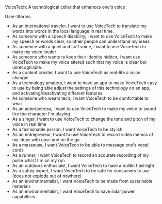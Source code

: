 VoiceTech: A technological collar that enhances one's voice

User-Stories:
- As an international traveler, I want to use VoiceTech to translate my words into words in the local language in real time.
- As someone with a speech disability, I want to use VoiceTech to make my speech or words clear, so other people can understand my ideas.
- As someone with a quiet and soft voice, I want to use VoiceTech to make my voice louder
- As someone who wants to keep their identity hidden, I want use VoiceTech to make my voice altered such that my voice is clear but unrecogniable.
- As a content creater, I want to use VoiceTech as real-life a voice changer
- As a technology amateur, I want to have an app to make VoiceTech easy to use by being able adjust the settings of this technology on an app, and activating/deactivating different features.
- As someone who wears tech, I want VoiceTech to be comfortable to wear
- As an actor/actress, I want to use VoiceTech to make my voice to sound like the character I'm playing
- As a singer, I want to use VoiceTech to change the tone and pitch of my voice in real time
- As a fashionable person, I want VoiceTech to be stylish
- As an entrepreneur, I want to use VoiceTech to record video memos of my ideas with ease and on the go
- As a masseuse, I want VoiceTech to be able to message one's vocal cords
- As a runner, I want VoiceTech to record an accurate recording of my pulse whilst I'm on my run
- As an outdoors enthusiaist, I want VoiceTech to have a builtin flashlight
- As a saftey expert, I want VoiceTech to be safe for consumers to use (does not explode out of nowhere)
- As an environmentalist, I want VoiceTech to be made from sustainable materials
- As an environmentalist, I want VoiceTech to have solar power capabiltiies